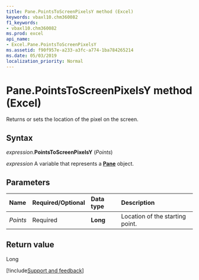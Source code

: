 ```yaml
---
title: Pane.PointsToScreenPixelsY method (Excel)
keywords: vbaxl10.chm360082
f1_keywords:
- vbaxl10.chm360082
ms.prod: excel
api_name:
- Excel.Pane.PointsToScreenPixelsY
ms.assetid: f90f957e-a233-a3fc-a774-1ba784265214
ms.date: 05/03/2019
localization_priority: Normal
---
```



# Pane.PointsToScreenPixelsY method (Excel)

Returns or sets the location of the pixel on the screen.


## Syntax

_expression_.**PointsToScreenPixelsY** (_Points_)

_expression_ A variable that represents a **[Pane](Excel.Pane.md)** object.


## Parameters

|Name|Required/Optional|Data type|Description|
|:-----|:-----|:-----|:-----|
| _Points_|Required| **Long**|Location of the starting point.|

## Return value

Long




[!include[Support and feedback](~/includes/feedback-boilerplate.md)]